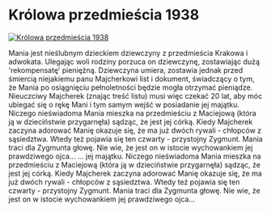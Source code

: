 Królowa przedmieścia 1938 
=============
[![Królowa przedmieścia 1938 ](http://vidos.pl/images/player.gif)](http://vidos.pl/krolowa-przedmiescia-1938)

 Mania jest nieślubnym dzieckiem dziewczyny z przedmieścia Krakowa i adwokata. Ulegając woli rodziny porzuca on dziewczynę, zostawiając dużą 'rekompensatę' pieniężną. Dziewczyna umiera, zostawia jednak przed śmiercią niejakiemu panu Majcherkowi list i dokument, świadczący o tym, że Mania po osiągnięciu pełnoletności będzie mogła otrzymać pieniądze. Nieuczciwy Majcherek (znając treść listu) musi więc czekać 20 lat, aby móc ubiegać się o rękę Mani i tym samym wejść w posiadanie jej majątku. Niczego nieświadoma Mania mieszka na przedmieściu z Maciejową (która ją w dzieciństwie przygarnęła) sądząc, że jest jej córką. Kiedy Majcherek zaczyna adorować Manię okazuje się, że ma już dwóch rywali - chłopców z sąsiedztwa. Wtedy też pojawia się ten czwarty - przystojny Zygmunt. Mania traci dla Zygmunta głowę. Nie wie, że jest on w istocie wychowankiem jej prawdziwego ojca...   ... jej majątku. Niczego nieświadoma Mania mieszka na przedmieściu z Maciejową (która ją w dzieciństwie przygarnęła) sądząc, że jest jej córką. Kiedy Majcherek zaczyna adorować Manię okazuje się, że ma już dwóch rywali - chłopców z sąsiedztwa. Wtedy też pojawia się ten czwarty - przystojny Zygmunt. Mania traci dla Zygmunta głowę. Nie wie, że jest on w istocie wychowankiem jej prawdziwego ojca...
